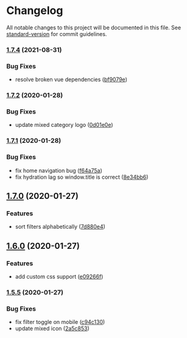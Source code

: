 # Changelog

All notable changes to this project will be documented in this file. See [standard-version](https://github.com/conventional-changelog/standard-version) for commit guidelines.

### [1.7.4](https://github.com/digitalinteraction/catalyst-webapp/compare/v1.7.3...v1.7.4) (2021-08-31)

### Bug Fixes

- resolve broken vue dependencies ([bf9079e](https://github.com/digitalinteraction/catalyst-webapp/commit/bf9079ea01ddd003b3ea5f36d4705312c559a35f))

### [1.7.2](https://github.com/unplatform/catalyst-vue-webapp/compare/v1.7.1...v1.7.2) (2020-01-28)

### Bug Fixes

- update mixed category logo ([0d01e0e](https://github.com/unplatform/catalyst-vue-webapp/commit/0d01e0ede660718d862a1488ee37d90b6cd5e721))

### [1.7.1](https://github.com/unplatform/catalyst-vue-webapp/compare/v1.7.0...v1.7.1) (2020-01-28)

### Bug Fixes

- fix home navigation bug ([f64a75a](https://github.com/unplatform/catalyst-vue-webapp/commit/f64a75a69f8556903693d1553fe2e80197731f54))
- fix hydration lag so window.title is correct ([8e34bb6](https://github.com/unplatform/catalyst-vue-webapp/commit/8e34bb64bad3958d94c57be8bdae8fa4f6965fc2))

## [1.7.0](https://github.com/unplatform/catalyst-vue-webapp/compare/v1.6.0...v1.7.0) (2020-01-27)

### Features

- sort filters alphabetically ([7d880e4](https://github.com/unplatform/catalyst-vue-webapp/commit/7d880e4db4fdd34168c11cb1a0be88cd28b27b00))

## [1.6.0](https://github.com/unplatform/catalyst-vue-webapp/compare/v1.5.5...v1.6.0) (2020-01-27)

### Features

- add custom css support ([e09266f](https://github.com/unplatform/catalyst-vue-webapp/commit/e09266fbf9b493208fd0fa69ea84aba501076e00))

### [1.5.5](https://github.com/unplatform/catalyst-vue-webapp/compare/v1.5.4...v1.5.5) (2020-01-27)

### Bug Fixes

- fix filter toggle on mobile ([c94c130](https://github.com/unplatform/catalyst-vue-webapp/commit/c94c1301e408e2710ed94a20465ea907e56b91df))
- update mixed icon ([2a5c853](https://github.com/unplatform/catalyst-vue-webapp/commit/2a5c8535ef47f634baa6c1419799e72bdd975fe1))
